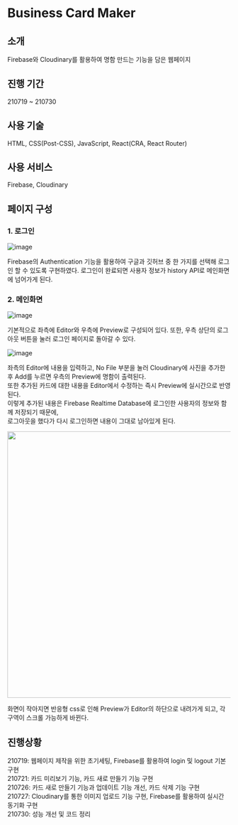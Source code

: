 # Business Card Maker

## 소개
Firebase와 Cloudinary를 활용하여 명함 만드는 기능을 담은 웹페이지

## 진행 기간
210719 ~ 210730

## 사용 기술
HTML, CSS(Post-CSS), JavaScript, React(CRA, React Router)

## 사용 서비스
Firebase, Cloudinary

## 페이지 구성
### 1. 로그인
![image](https://user-images.githubusercontent.com/80687334/130809219-f82014c0-58d2-40f7-8600-87cf09f7c24a.png)

Firebase의 Authentication 기능을 활용하여 구글과 깃허브 중 한 가지를 선택해 로그인 할 수 있도록 구현하였다.
로그인이 완료되면 사용자 정보가 history API로 메인화면에 넘어가게 된다.

### 2. 메인화면
![image](https://user-images.githubusercontent.com/80687334/130810043-adcbe820-a16c-49cc-be80-23555527d6e4.png)

기본적으로 좌측에 Editor와 우측에 Preview로 구성되어 있다.
또한, 우측 상단의 로그아웃 버튼을 눌러 로그인 페이지로 돌아갈 수 있다.

![image](https://user-images.githubusercontent.com/80687334/130811013-c40646c4-ae20-4520-9922-bd4cc34b7ec9.png)

좌측의 Editor에 내용을 입력하고, No File 부분을 눌러 Cloudinary에 사진을 추가한 후 Add를 누르면 우측의 Preview에 명함이 출력된다.  
또한 추가된 카드에 대한 내용을 Editor에서 수정하는 즉시 Preview에 실시간으로 반영된다.  
이렇게 추가된 내용은 Firebase Realtime Database에 로그인한 사용자의 정보와 함께 저장되기 때문에,  
로그아웃을 했다가 다시 로그인하면 내용이 그대로 남아있게 된다.

<img width="600" src="https://user-images.githubusercontent.com/80687334/130811454-d396bd04-07be-4413-acfd-1a7bf71c8f77.png" />

화면이 작아지면 반응형 css로 인해 Preview가 Editor의 하단으로 내려가게 되고, 각 구역이 스크롤 가능하게 바뀐다.

## 진행상황
210719: 웹페이지 제작을 위한 초기세팅, Firebase를 활용하여 login 및 logout 기본 구현  
210721: 카드 미리보기 기능, 카드 새로 만들기 기능 구현  
210726: 카드 새로 만들기 기능과 업데이트 기능 개선, 카드 삭제 기능 구현  
210727: Cloudinary를 통한 이미지 업로드 기능 구현, Firebase를 활용하여 실시간 동기화 구현  
210730: 성능 개선 및 코드 정리  
